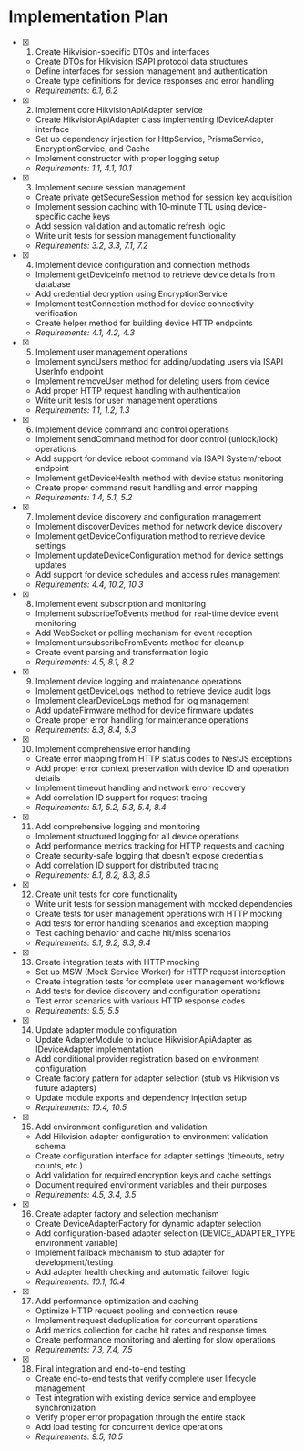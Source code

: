 # Implementation Plan

- [x] 1. Create Hikvision-specific DTOs and interfaces
  - Create DTOs for Hikvision ISAPI protocol data structures
  - Define interfaces for session management and authentication
  - Create type definitions for device responses and error handling
  - _Requirements: 6.1, 6.2_

- [x] 2. Implement core HikvisionApiAdapter service
  - Create HikvisionApiAdapter class implementing IDeviceAdapter interface
  - Set up dependency injection for HttpService, PrismaService, EncryptionService, and Cache
  - Implement constructor with proper logging setup
  - _Requirements: 1.1, 4.1, 10.1_

- [x] 3. Implement secure session management
  - Create private getSecureSession method for session key acquisition
  - Implement session caching with 10-minute TTL using device-specific cache keys
  - Add session validation and automatic refresh logic
  - Write unit tests for session management functionality
  - _Requirements: 3.2, 3.3, 7.1, 7.2_

- [x] 4. Implement device configuration and connection methods
  - Implement getDeviceInfo method to retrieve device details from database
  - Add credential decryption using EncryptionService
  - Implement testConnection method for device connectivity verification
  - Create helper method for building device HTTP endpoints
  - _Requirements: 4.1, 4.2, 4.3_

- [x] 5. Implement user management operations
  - Implement syncUsers method for adding/updating users via ISAPI UserInfo endpoint
  - Implement removeUser method for deleting users from device
  - Add proper HTTP request handling with authentication
  - Write unit tests for user management operations
  - _Requirements: 1.1, 1.2, 1.3_

- [x] 6. Implement device command and control operations
  - Implement sendCommand method for door control (unlock/lock) operations
  - Add support for device reboot command via ISAPI System/reboot endpoint
  - Implement getDeviceHealth method with device status monitoring
  - Create proper command result handling and error mapping
  - _Requirements: 1.4, 5.1, 5.2_

- [x] 7. Implement device discovery and configuration management
  - Implement discoverDevices method for network device discovery
  - Implement getDeviceConfiguration method to retrieve device settings
  - Implement updateDeviceConfiguration method for device settings updates
  - Add support for device schedules and access rules management
  - _Requirements: 4.4, 10.2, 10.3_

- [x] 8. Implement event subscription and monitoring
  - Implement subscribeToEvents method for real-time device event monitoring
  - Add WebSocket or polling mechanism for event reception
  - Implement unsubscribeFromEvents method for cleanup
  - Create event parsing and transformation logic
  - _Requirements: 4.5, 8.1, 8.2_

- [x] 9. Implement device logging and maintenance operations
  - Implement getDeviceLogs method to retrieve device audit logs
  - Implement clearDeviceLogs method for log management
  - Add updateFirmware method for device firmware updates
  - Create proper error handling for maintenance operations
  - _Requirements: 8.3, 8.4, 5.3_

- [x] 10. Implement comprehensive error handling
  - Create error mapping from HTTP status codes to NestJS exceptions
  - Add proper error context preservation with device ID and operation details
  - Implement timeout handling and network error recovery
  - Add correlation ID support for request tracing
  - _Requirements: 5.1, 5.2, 5.3, 5.4, 8.4_

- [x] 11. Add comprehensive logging and monitoring
  - Implement structured logging for all device operations
  - Add performance metrics tracking for HTTP requests and caching
  - Create security-safe logging that doesn't expose credentials
  - Add correlation ID support for distributed tracing
  - _Requirements: 8.1, 8.2, 8.3, 8.5_

- [x] 12. Create unit tests for core functionality
  - Write unit tests for session management with mocked dependencies
  - Create tests for user management operations with HTTP mocking
  - Add tests for error handling scenarios and exception mapping
  - Test caching behavior and cache hit/miss scenarios
  - _Requirements: 9.1, 9.2, 9.3, 9.4_

- [x] 13. Create integration tests with HTTP mocking
  - Set up MSW (Mock Service Worker) for HTTP request interception
  - Create integration tests for complete user management workflows
  - Add tests for device discovery and configuration operations
  - Test error scenarios with various HTTP response codes
  - _Requirements: 9.5, 5.5_

- [x] 14. Update adapter module configuration
  - Update AdapterModule to include HikvisionApiAdapter as IDeviceAdapter implementation
  - Add conditional provider registration based on environment configuration
  - Create factory pattern for adapter selection (stub vs Hikvision vs future adapters)
  - Update module exports and dependency injection setup
  - _Requirements: 10.4, 10.5_

- [x] 15. Add environment configuration and validation
  - Add Hikvision adapter configuration to environment validation schema
  - Create configuration interface for adapter settings (timeouts, retry counts, etc.)
  - Add validation for required encryption keys and cache settings
  - Document required environment variables and their purposes
  - _Requirements: 4.5, 3.4, 3.5_

- [x] 16. Create adapter factory and selection mechanism
  - Create DeviceAdapterFactory for dynamic adapter selection
  - Add configuration-based adapter selection (DEVICE_ADAPTER_TYPE environment variable)
  - Implement fallback mechanism to stub adapter for development/testing
  - Add adapter health checking and automatic failover logic
  - _Requirements: 10.1, 10.4_

- [x] 17. Add performance optimization and caching
  - Optimize HTTP request pooling and connection reuse
  - Implement request deduplication for concurrent operations
  - Add metrics collection for cache hit rates and response times
  - Create performance monitoring and alerting for slow operations
  - _Requirements: 7.3, 7.4, 7.5_

- [x] 18. Final integration and end-to-end testing
  - Create end-to-end tests that verify complete user lifecycle management
  - Test integration with existing device service and employee synchronization
  - Verify proper error propagation through the entire stack
  - Add load testing for concurrent device operations
  - _Requirements: 9.5, 10.5_